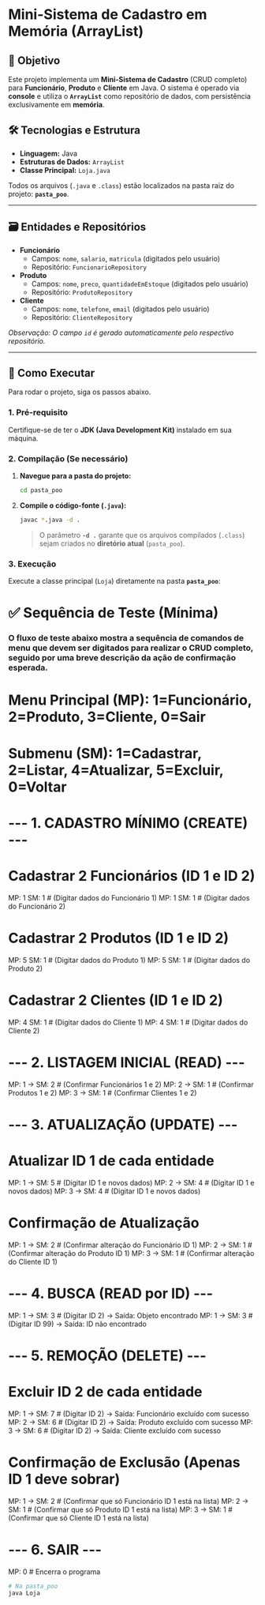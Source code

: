 # Mini-Sistema de Cadastro em Memória (ArrayList)

## 🎯 Objetivo

Este projeto implementa um **Mini-Sistema de Cadastro** (CRUD completo) para **Funcionário**, **Produto** e **Cliente** em Java. O sistema é operado via **console** e utiliza o **`ArrayList`** como repositório de dados, com persistência exclusivamente em **memória**.

## 🛠️ Tecnologias e Estrutura

* **Linguagem:** Java
* **Estruturas de Dados:** `ArrayList`
* **Classe Principal:** `Loja.java`

Todos os arquivos (`.java` e `.class`) estão localizados na pasta raiz do projeto: **`pasta_poo`**.

---

## 🗃️ Entidades e Repositórios

* **Funcionário**
    * Campos: `nome`, `salario`, `matricula` (digitados pelo usuário)
    * Repositório: `FuncionarioRepository`
* **Produto**
    * Campos: `nome`, `preco`, `quantidadeEmEstoque` (digitados pelo usuário)
    * Repositório: `ProdutoRepository`
* **Cliente**
    * Campos: `nome`, `telefone`, `email` (digitados pelo usuário)
    * Repositório: `ClienteRepository`

*Observação: O campo `id` é gerado automaticamente pelo respectivo repositório.*

---

## 🚀 Como Executar

Para rodar o projeto, siga os passos abaixo.

### 1. Pré-requisito

Certifique-se de ter o **JDK (Java Development Kit)** instalado em sua máquina.

### 2. Compilação (Se necessário)

1.  **Navegue para a pasta do projeto:**
    ```bash
    cd pasta_poo
    ```

2.  **Compile o código-fonte (`.java`):**
    ```bash
    javac *.java -d .
    ```
    > O parâmetro **`-d .`** garante que os arquivos compilados (`.class`) sejam criados no **diretório atual** (`pasta_poo`).

### 3. Execução

Execute a classe principal (`Loja`) diretamente na pasta **`pasta_poo`**:

# ✅ Sequência de Teste (Mínima)
### O fluxo de teste abaixo mostra a sequência de comandos de menu que devem ser digitados para realizar o CRUD completo, seguido por uma breve descrição da ação de confirmação esperada.

# Menu Principal (MP): 1=Funcionário, 2=Produto, 3=Cliente, 0=Sair
# Submenu (SM): 1=Cadastrar, 2=Listar, 4=Atualizar, 5=Excluir, 0=Voltar

# --- 1. CADASTRO MÍNIMO (CREATE) ---

# Cadastrar 2 Funcionários (ID 1 e ID 2)
MP: 1
SM: 1  # (Digitar dados do Funcionário 1)
MP: 1
SM: 1  # (Digitar dados do Funcionário 2)

# Cadastrar 2 Produtos (ID 1 e ID 2)
MP: 5
SM: 1  # (Digitar dados do Produto 1)
MP: 5
SM: 1  # (Digitar dados do Produto 2)

# Cadastrar 2 Clientes (ID 1 e ID 2)
MP: 4
SM: 1  # (Digitar dados do Cliente 1)
MP: 4
SM: 1  # (Digitar dados do Cliente 2)


# --- 2. LISTAGEM INICIAL (READ) ---
MP: 1 -> SM: 2 # (Confirmar Funcionários 1 e 2)
MP: 2 -> SM: 1 # (Confirmar Produtos 1 e 2)
MP: 3 -> SM: 1 # (Confirmar Clientes 1 e 2)


# --- 3. ATUALIZAÇÃO (UPDATE) ---

# Atualizar ID 1 de cada entidade
MP: 1 -> SM: 5 # (Digitar ID 1 e novos dados)
MP: 2 -> SM: 4 # (Digitar ID 1 e novos dados)
MP: 3 -> SM: 4 # (Digitar ID 1 e novos dados)

# Confirmação de Atualização
MP: 1 -> SM: 2 # (Confirmar alteração do Funcionário ID 1)
MP: 2 -> SM: 1 # (Confirmar alteração do Produto ID 1)
MP: 3 -> SM: 1 # (Confirmar alteração do Cliente ID 1)


# --- 4. BUSCA (READ por ID) ---
MP: 1 -> SM: 3 # (Digitar ID 2) -> Saída: Objeto encontrado
MP: 1 -> SM: 3 # (Digitar ID 99) -> Saída: ID não encontrado


# --- 5. REMOÇÃO (DELETE) ---

# Excluir ID 2 de cada entidade
MP: 1 -> SM: 7 # (Digitar ID 2) -> Saída: Funcionário excluído com sucesso
MP: 2 -> SM: 6 # (Digitar ID 2) -> Saída: Produto excluído com sucesso
MP: 3 -> SM: 6 # (Digitar ID 2) -> Saída: Cliente excluído com sucesso

# Confirmação de Exclusão (Apenas ID 1 deve sobrar)
MP: 1 -> SM: 2 # (Confirmar que só Funcionário ID 1 está na lista)
MP: 2 -> SM: 1 # (Confirmar que só Produto ID 1 está na lista)
MP: 3 -> SM: 1 # (Confirmar que só Cliente ID 1 está na lista)


# --- 6. SAIR ---
MP: 0 # Encerra o programa

```bash
# Na pasta_poo
java Loja


